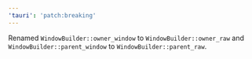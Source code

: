 ```yaml
---
'tauri': 'patch:breaking'
---
```


Renamed `WindowBuilder::owner_window` to `WindowBuilder::owner_raw` and `WindowBuilder::parent_window` to `WindowBuilder::parent_raw`.
